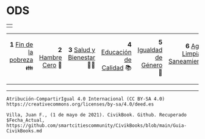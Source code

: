 # ODS



||
| ----- |
||

| | | | | | | | | | | | | | | | | |
|------------: | ------------: |------------: |------------: | ------------: |------------: |------------: | ------------: |------------: |------------: | ------------: |------------: |------------: | ------------: |------------: |------------: | ------------: |
|**1**   [Fin de la pobreza](ODS/1.md) 👪|**2**   [Hambre Cero](ODS/2.md) 🍲|**3**   [Salud y Bienestar](ODS/3.md) 🧑‍⚕️|**4**   [Educación de  Calidad](ODS/4.md) 📚|**5**   [Igualdad de Género](ODS/5.md) 👥|**6**   [Agua Limpia y Saneamiento](ODS/6.md) 💧|**7**   [Energía Asequible y No Contaminante](ODS/7.md) 🔆|**8**   [Trabajo Decente y Crecimiento Económico](ODS/8.md) 📈|**9**   [Industria, Innovación e Infraestructura](ODS/9.md) ⚙️|**10**   [Reducción de las Desigualdades](ODS/10.md) ↔️|**11**   [Ciudades y Comunidades Sostenibles](ODS/11.md) 🏙️|**12**   [Producción y Consumo Responsables](ODS/12.md) ♾️|**13**   [Acción por el Clima](ODS/13.md) 🌎|**14**   [Vida Submarina](ODS/14.md) 🐟|**15**   [Vida de Ecosistemas Terrestres](ODS/15.md) 🌳|**16**   [Paz, Justicia e Instituciones Solidas](ODS/16.md) 🕊️|**17**   [Alianzas para lograr los Objetivos](ODS/17.md) ⚛️|
| | | | | | | | | | | | | | | | | |


---------
```Atribución-CompartirIgual 4.0 Internacional (CC BY-SA 4.0) https://creativecommons.org/licenses/by-sa/4.0/deed.es```

`Villa, Juan F., (1 de mayo de 2021). CivikBook. Github. Recuperado $Fecha_Actual, https://github.com/smartcitiescommunity/CivikBooks/blob/main/Guia-CivikBooks.md`
